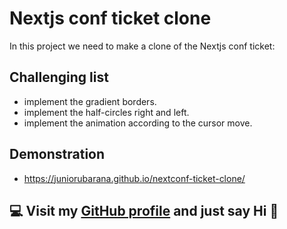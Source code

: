 # Nextjs conf ticket clone

In this project we need to make a clone of the Nextjs conf ticket:

## Challenging list

- implement the gradient borders.
- implement the half-circles right and left.
- implement the animation according to the cursor move.

## Demonstration

- https://juniorubarana.github.io/nextconf-ticket-clone/

## 💻 Visit my [GitHub profile](https://github.com/JuniorUbarana) and just say Hi 👋
